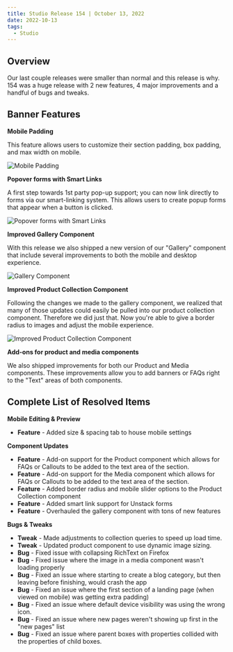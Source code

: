 ```yaml
---
title: Studio Release 154 | October 13, 2022
date: 2022-10-13
tags:
  - Studio
---
```


## Overview

Our last couple releases were smaller than normal and this release is why. 154 was a huge release with 2 new features, 4
major improvements and a handful of bugs and tweaks.

## Banner Features

**Mobile Padding**

This feature allows users to customize their section padding, box padding, and max width on mobile.

![Mobile Padding](/assets/studio/11075083034775.png)

**Popover forms with Smart Links**

A first step towards 1st party pop-up support; you can now link directly to forms via our smart-linking system. This
allows users to create popup forms that appear when a button is clicked.

![Popover forms with Smart Links](/assets/studio/11075222781591.png)

**Improved Gallery Component**

With this release we also shipped a new version of our "Gallery" component that include several improvements to both the
mobile and desktop experience.

![Gallery Component](/assets/studio/11075268663703.png)

**Improved Product Collection Component**

Following the changes we made to the gallery component, we realized that many of those updates could easily be pulled
into our product collection component. Therefore we did just that. Now you're able to give a border radius to images and
adjust the mobile experience.

![Improved Product Collection Component](/assets/studio/11075385201047.png)

**Add-ons for product and media components**

We also shipped improvements for both our Product and Media components. These improvements allow you to add banners or
FAQs right to the "Text" areas of both components.

## Complete List of Resolved Items

**Mobile Editing & Preview**

* **Feature** - Added size & spacing tab to house mobile settings

**Component Updates**

* **Feature** - Add-on support for the Product component which allows for FAQs or Callouts to be added to the text area
  of the section.
* **Feature** - Add-on support for the Media component which allows for FAQs or Callouts to be added to the text area of
  the section.
* **Feature** - Added border radius and mobile slider options to the Product Collection component
* **Feature** - Added smart link support for Unstack forms
* **Feature** - Overhauled the gallery component with tons of new features

**Bugs & Tweaks**

* **Tweak** - Made adjustments to collection queries to speed up load time.
* **Tweak** - Updated product component to use dynamic image sizing.
* **Bug** - Fixed issue with collapsing RichText on Firefox
* **Bug** - Fixed issue where the image in a media component wasn't loading properly
* **Bug** - Fixed an issue where starting to create a blog category, but then leaving before finishing, would crash the
  app
* **Bug** - Fixed an issue where the first section of a landing page (when viewed on mobile) was getting extra padding)
* **Bug** - Fixed an issue where default device visibility was using the wrong icon.
* **Bug** - Fixed an issue where new pages weren't showing up first in the "new pages" list
* **Bug** - Fixed an issue where parent boxes with properties collided with the properties of child boxes.
